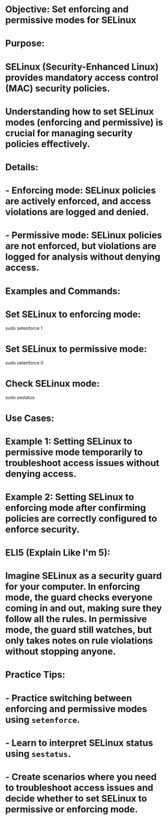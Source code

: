# Objective: Set enforcing and permissive modes for SELinux

# Purpose:
# SELinux (Security-Enhanced Linux) provides mandatory access control (MAC) security policies. 
# Understanding how to set SELinux modes (enforcing and permissive) is crucial for managing security policies effectively.

# Details:
# - Enforcing mode: SELinux policies are actively enforced, and access violations are logged and denied.
# - Permissive mode: SELinux policies are not enforced, but violations are logged for analysis without denying access.

# Examples and Commands:
# Set SELinux to enforcing mode:
sudo setenforce 1

# Set SELinux to permissive mode:
sudo setenforce 0

# Check SELinux mode:
sudo sestatus

# Use Cases:
# Example 1: Setting SELinux to permissive mode temporarily to troubleshoot access issues without denying access.
# Example 2: Setting SELinux to enforcing mode after confirming policies are correctly configured to enforce security.

# ELI5 (Explain Like I'm 5):
# Imagine SELinux as a security guard for your computer. In enforcing mode, the guard checks everyone coming in and out, making sure they follow all the rules. In permissive mode, the guard still watches, but only takes notes on rule violations without stopping anyone.

# Practice Tips:
# - Practice switching between enforcing and permissive modes using `setenforce`.
# - Learn to interpret SELinux status using `sestatus`.
# - Create scenarios where you need to troubleshoot access issues and decide whether to set SELinux to permissive or enforcing mode.


